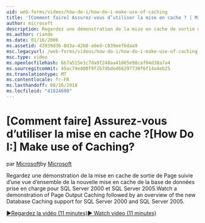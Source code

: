 ```yaml
---
uid: web-forms/videos/how-do-i/how-do-i-make-use-of-caching
title: '[Comment faire] Assurez-vous d’utiliser la mise en cache ? | Microsoft Docs'
author: microsoft
description: Regardez une démonstration de la mise en cache de sortie de Page suivie d’une vue d’ensemble de la nouvelle mise en cache de la base de données prise en charge pour SQL Server 2000 et SQL Server 2005.
ms.author: riande
ms.date: 01/16/2006
ms.assetid: 43939d36-0d3a-42b0-a9ed-c839eef6daa9
msc.legacyurl: /web-forms/videos/how-do-i/how-do-i-make-use-of-caching
msc.type: video
ms.openlocfilehash: 6b7a515e1c7da9f248aa41065e98caf04d38a7a4
ms.sourcegitcommit: 45ac74e400f9f2b7dbded66297730f6f14a4eb25
ms.translationtype: MT
ms.contentlocale: fr-FR
ms.lasthandoff: 08/16/2018
ms.locfileid: "41824690"
---
```

<a name="how-do-i-make-use-of-caching"></a><span data-ttu-id="95f25-104">[Comment faire] Assurez-vous d’utiliser la mise en cache ?</span><span class="sxs-lookup"><span data-stu-id="95f25-104">[How Do I:] Make use of Caching?</span></span>
====================
<span data-ttu-id="95f25-105">par [Microsoft](https://github.com/microsoft)</span><span class="sxs-lookup"><span data-stu-id="95f25-105">by [Microsoft](https://github.com/microsoft)</span></span>

<span data-ttu-id="95f25-106">Regardez une démonstration de la mise en cache de sortie de Page suivie d’une vue d’ensemble de la nouvelle mise en cache de la base de données prise en charge pour SQL Server 2000 et SQL Server 2005.</span><span class="sxs-lookup"><span data-stu-id="95f25-106">Watch a demonstration of Page Output Caching followed by an overview of the new Database Caching support for SQL Server 2000 and SQL Server 2005.</span></span>

[<span data-ttu-id="95f25-107">&#9654;Regardez la vidéo (11 minutes)</span><span class="sxs-lookup"><span data-stu-id="95f25-107">&#9654; Watch video (11 minutes)</span></span>](https://channel9.msdn.com/Blogs/ASP-NET-Site-Videos/how-do-i-make-use-of-caching)
